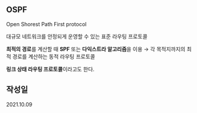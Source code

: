 
## OSPF

Open Shorest Path First protocol

대규모 네트워크를 안정되게 운영할 수 있는 표준 라우팅 프로토콜

**최적의 경로**를 계산할 때 **SPF** 또는 **다익스트라 알고리즘**을 이용 → 각 목적지까지의 최적 경로를 계산하는 동적 라우팅 프로토콜

**링크 상태 라우팅 프로토콜**이라고도 한다.


## 작성일
2021.10.09